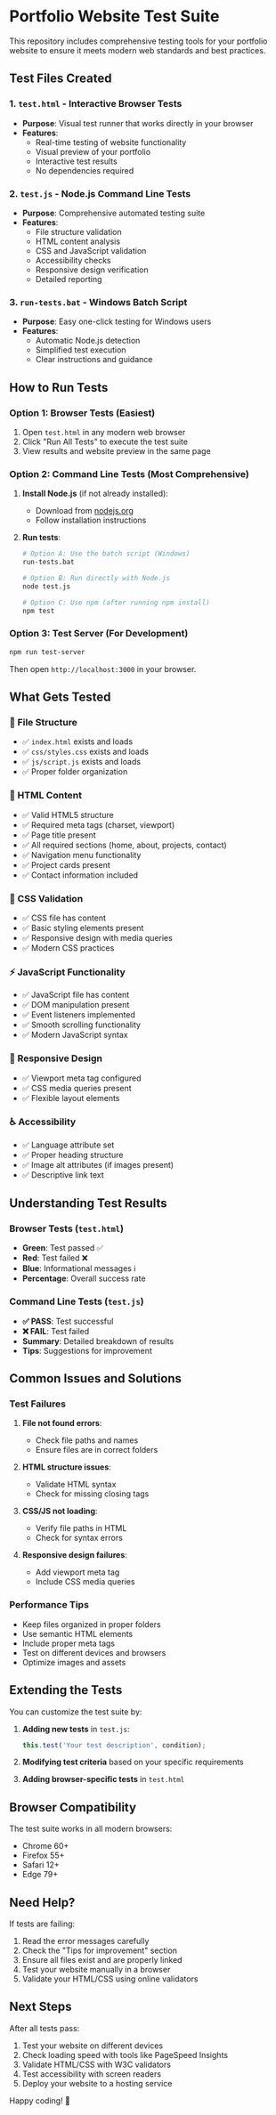 # Portfolio Website Test Suite

This repository includes comprehensive testing tools for your portfolio website to ensure it meets modern web standards and best practices.

## Test Files Created

### 1. `test.html` - Interactive Browser Tests
- **Purpose**: Visual test runner that works directly in your browser
- **Features**: 
  - Real-time testing of website functionality
  - Visual preview of your portfolio
  - Interactive test results
  - No dependencies required

### 2. `test.js` - Node.js Command Line Tests
- **Purpose**: Comprehensive automated testing suite
- **Features**:
  - File structure validation
  - HTML content analysis
  - CSS and JavaScript validation
  - Accessibility checks
  - Responsive design verification
  - Detailed reporting

### 3. `run-tests.bat` - Windows Batch Script
- **Purpose**: Easy one-click testing for Windows users
- **Features**:
  - Automatic Node.js detection
  - Simplified test execution
  - Clear instructions and guidance

## How to Run Tests

### Option 1: Browser Tests (Easiest)
1. Open `test.html` in any modern web browser
2. Click "Run All Tests" to execute the test suite
3. View results and website preview in the same page

### Option 2: Command Line Tests (Most Comprehensive)
1. **Install Node.js** (if not already installed):
   - Download from [nodejs.org](https://nodejs.org/)
   - Follow installation instructions

2. **Run tests**:
   ```bash
   # Option A: Use the batch script (Windows)
   run-tests.bat
   
   # Option B: Run directly with Node.js
   node test.js
   
   # Option C: Use npm (after running npm install)
   npm test
   ```

### Option 3: Test Server (For Development)
```bash
npm run test-server
```
Then open `http://localhost:3000` in your browser.

## What Gets Tested

### 📁 File Structure
- ✅ `index.html` exists and loads
- ✅ `css/styles.css` exists and loads
- ✅ `js/script.js` exists and loads
- ✅ Proper folder organization

### 📄 HTML Content
- ✅ Valid HTML5 structure
- ✅ Required meta tags (charset, viewport)
- ✅ Page title present
- ✅ All required sections (home, about, projects, contact)
- ✅ Navigation menu functionality
- ✅ Project cards present
- ✅ Contact information included

### 🎨 CSS Validation
- ✅ CSS file has content
- ✅ Basic styling elements present
- ✅ Responsive design with media queries
- ✅ Modern CSS practices

### ⚡ JavaScript Functionality
- ✅ JavaScript file has content
- ✅ DOM manipulation present
- ✅ Event listeners implemented
- ✅ Smooth scrolling functionality
- ✅ Modern JavaScript syntax

### 📱 Responsive Design
- ✅ Viewport meta tag configured
- ✅ CSS media queries present
- ✅ Flexible layout elements

### ♿ Accessibility
- ✅ Language attribute set
- ✅ Proper heading structure
- ✅ Image alt attributes (if images present)
- ✅ Descriptive link text

## Understanding Test Results

### Browser Tests (`test.html`)
- **Green**: Test passed ✅
- **Red**: Test failed ❌
- **Blue**: Informational messages ℹ️
- **Percentage**: Overall success rate

### Command Line Tests (`test.js`)
- **✅ PASS**: Test successful
- **❌ FAIL**: Test failed
- **Summary**: Detailed breakdown of results
- **Tips**: Suggestions for improvement

## Common Issues and Solutions

### Test Failures
1. **File not found errors**:
   - Check file paths and names
   - Ensure files are in correct folders

2. **HTML structure issues**:
   - Validate HTML syntax
   - Check for missing closing tags

3. **CSS/JS not loading**:
   - Verify file paths in HTML
   - Check for syntax errors

4. **Responsive design failures**:
   - Add viewport meta tag
   - Include CSS media queries

### Performance Tips
- Keep files organized in proper folders
- Use semantic HTML elements
- Include proper meta tags
- Test on different devices and browsers
- Optimize images and assets

## Extending the Tests

You can customize the test suite by:

1. **Adding new tests** in `test.js`:
   ```javascript
   this.test('Your test description', condition);
   ```

2. **Modifying test criteria** based on your specific requirements

3. **Adding browser-specific tests** in `test.html`

## Browser Compatibility

The test suite works in all modern browsers:
- Chrome 60+
- Firefox 55+
- Safari 12+
- Edge 79+

## Need Help?

If tests are failing:
1. Read the error messages carefully
2. Check the "Tips for improvement" section
3. Ensure all files exist and are properly linked
4. Test your website manually in a browser
5. Validate your HTML/CSS using online validators

## Next Steps

After all tests pass:
1. Test your website on different devices
2. Check loading speed with tools like PageSpeed Insights
3. Validate HTML/CSS with W3C validators
4. Test accessibility with screen readers
5. Deploy your website to a hosting service

Happy coding! 🚀
